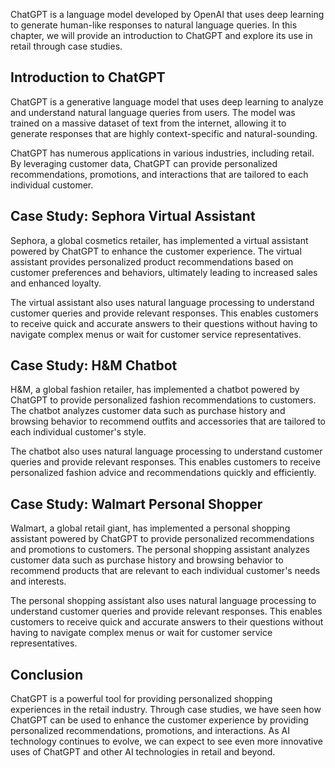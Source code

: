
ChatGPT is a language model developed by OpenAI that uses deep learning to generate human-like responses to natural language queries. In this chapter, we will provide an introduction to ChatGPT and explore its use in retail through case studies.

Introduction to ChatGPT
-----------------------

ChatGPT is a generative language model that uses deep learning to analyze and understand natural language queries from users. The model was trained on a massive dataset of text from the internet, allowing it to generate responses that are highly context-specific and natural-sounding.

ChatGPT has numerous applications in various industries, including retail. By leveraging customer data, ChatGPT can provide personalized recommendations, promotions, and interactions that are tailored to each individual customer.

Case Study: Sephora Virtual Assistant
-------------------------------------

Sephora, a global cosmetics retailer, has implemented a virtual assistant powered by ChatGPT to enhance the customer experience. The virtual assistant provides personalized product recommendations based on customer preferences and behaviors, ultimately leading to increased sales and enhanced loyalty.

The virtual assistant also uses natural language processing to understand customer queries and provide relevant responses. This enables customers to receive quick and accurate answers to their questions without having to navigate complex menus or wait for customer service representatives.

Case Study: H\&M Chatbot
------------------------

H\&M, a global fashion retailer, has implemented a chatbot powered by ChatGPT to provide personalized fashion recommendations to customers. The chatbot analyzes customer data such as purchase history and browsing behavior to recommend outfits and accessories that are tailored to each individual customer's style.

The chatbot also uses natural language processing to understand customer queries and provide relevant responses. This enables customers to receive personalized fashion advice and recommendations quickly and efficiently.

Case Study: Walmart Personal Shopper
------------------------------------

Walmart, a global retail giant, has implemented a personal shopping assistant powered by ChatGPT to provide personalized recommendations and promotions to customers. The personal shopping assistant analyzes customer data such as purchase history and browsing behavior to recommend products that are relevant to each individual customer's needs and interests.

The personal shopping assistant also uses natural language processing to understand customer queries and provide relevant responses. This enables customers to receive quick and accurate answers to their questions without having to navigate complex menus or wait for customer service representatives.

Conclusion
----------

ChatGPT is a powerful tool for providing personalized shopping experiences in the retail industry. Through case studies, we have seen how ChatGPT can be used to enhance the customer experience by providing personalized recommendations, promotions, and interactions. As AI technology continues to evolve, we can expect to see even more innovative uses of ChatGPT and other AI technologies in retail and beyond.
